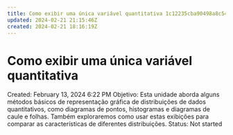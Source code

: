 ```yaml
---
title: Como exibir uma única variável quantitativa 1c12235cba90498a8c54a9e4738ace69
updated: 2024-02-21 21:15:46Z
created: 2024-02-21 18:16:19Z
---
```


# Como exibir uma única variável quantitativa

Created: February 13, 2024 6:22 PM
Objetivo: Esta unidade aborda alguns métodos básicos de representação gráfica de distribuições de dados quantitativos, como diagramas de pontos, histogramas e diagramas de caule e folhas. Também exploraremos como usar estas exibições para comparar as características de diferentes distribuições.
Status: Not started